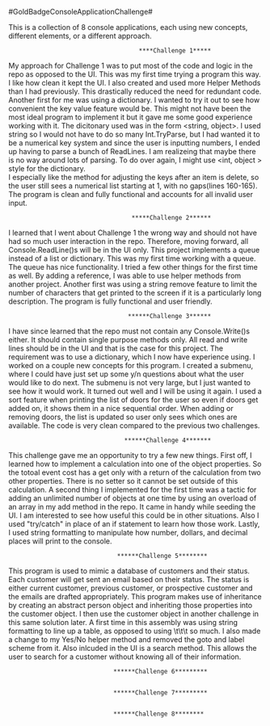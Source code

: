 #GoldBadgeConsoleApplicationChallenge#

This is a collection of 8 console applications, each using new concepts, different elements, or a different approach.

                                        ****Challenge 1*****
My approach for Challenge 1 was to put most of the code and logic in the repo as opposed to the UI. This was my first time trying a program this way. I like how clean
it kept the UI. I also created and used more Helper Methods than I had previously. This drastically reduced the need for redundant code. Another first for me was using
a dictionary. I wanted to try it out to see how convenient the key value feature would be. This might not have been the most ideal program to implement it but it gave
me some good experience working with it. The dicitonary used was in the form <string, object>. I used string so I would not have to do so many Int.TryParse, but I had
wanted it to be a numerical key system and since the user is inputting numbers, I ended up having to parse a bunch of ReadLines. I am realizeing that maybe there is no
way around lots of parsing. To do over again, I might use  <int, object > style for the dictionary.  
I especially like the method for adjusting the keys after an item is delete, so the user still sees a numerical list starting at 1, with no gaps(lines 160-165).
The program is clean and fully functional and accounts for all invalid user input.

                                      *****Challenge 2******
                                     

I learned that I went about Challenge 1 the wrong way and should not have had so much user interaction in the repo.  Therefore, moving forward, all Console.ReadLine()s 
will be in the UI only.  This project implements a queue instead of a list or dictionary.  This was my first time working with a queue.  The queue has nice functionality. 
I tried a few other things for the first time as well.  By adding a reference, I was able to use helper methods from another project.  Another first was using a string 
remove feature to limit the number of characters that get printed to the screen if it is a particularly long description.  The program is fully functional and user friendly.

                                     ******Challenge 3******
                                     
I have since learned that the repo must not contain any Console.Write()s either.  It should contain single purpose methods only.  All read and write lines should be in the
UI and that is the case for this project.  The requirement was to use a dictionary, which I now have experience using.  I worked on a couple new concepts for this program.
I created a submenu, where I could have just set up some y/n questions about what the user would like to do next.  The submenu is not very large, but I just wanted to
see how it would work.  It turned out well and I will be using it again.  I used a sort feature when printing the list of doors for the user so even if doors get added
on, it shows them in a nice sequential order.  When adding or removing doors, the list is updated so user only sees which ones are available.  The code is very clean compared
to the previous two challenges.  

                                    ******Challenge 4*******
                                   
This challenge gave me an opportunity to try a few new things.  First off, I learned how to implement a calculation into one of the object properties.  So the totoal event cost 
has a get only with a return of the calculation from two other properties.  There is no setter so it cannot be set outside of this calculation.  A second thing I implemented
for the first time was a tactic for adding an unlimited number of objects at one time by using an overload of an array in my add method in the repo.  It came in handy while
seeding the UI.  I am interested to see how useful this could be in other situations.  Also I used "try/catch" in place of an if statement to learn how those work.  Lastly, 
I used string formatting to manipulate how number, dollars, and decimal places will print to the console.  

                                  ******Challenge 5********
                                  
This program is used to mimic a database of customers and their status.  Each customer will get sent an email based on their status.  The status is either current customer, 
previous customer, or prospective customer and the emails are drafted appropriately.  This program makes use of inheritance by creating an abstract person object and inheriting
those properties into the customer object.  I then use the customer object in another challenge in this same solution later.  A first time in this assembly was using string
formatting to line up a table, as opposed to using \t\t\t so much.  I also made a change to my Yes/No helper method and removed the goto and label scheme from it.  Also inlcuded
in the UI is a search method.  This allows the user to search for a customer without knowing all of their information.  

                                 ******Challenge 6*********
                                 
                                 
                                 ******Challenge 7*********
                                 
                                 
                                 ******Challenge 8********

